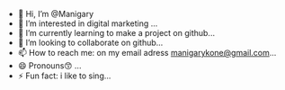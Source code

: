 - 👋 Hi, I’m @Manigary
- 👀 I’m interested in digital marketing ...
- 🌱 I’m currently learning to make a project on github...
- 💞️ I’m looking to collaborate on github...
- 📫 How to reach me: on my email adress manigarykone@gmail.com...
- 😄 Pronouns😙 ...
- ⚡ Fun fact: i like to sing...

<!---
Manigary/Manigary is a ✨ special ✨ repository because its `README.md` (this file) appears on your GitHub profile.
You can click the Preview link to take a look at your changes.
--->
